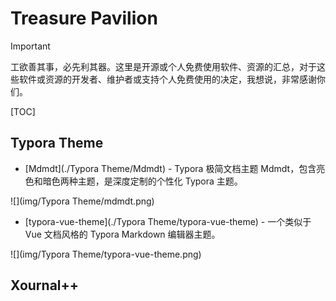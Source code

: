 # Treasure Pavilion

> [!IMPORTANT]
> 
> 工欲善其事，必先利其器。这里是开源或个人免费使用软件、资源的汇总，对于这些软件或资源的开发者、维护者或支持个人免费使用的决定，我想说，非常感谢你们。

[TOC]

## Typora Theme

* [Mdmdt](./Typora Theme/Mdmdt) - Typora 极简文档主题 Mdmdt，包含亮色和暗色两种主题，是深度定制的个性化 Typora 主题。

![](img/Typora Theme/mdmdt.png)

* [typora-vue-theme](./Typora Theme/typora-vue-theme) - 一个类似于 Vue 文档风格的 Typora Markdown 编辑器主题。

![](img/Typora Theme/typora-vue-theme.png)

## Xournal++

